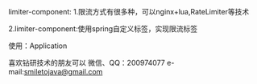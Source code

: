 limiter-component:
1.限流方式有很多种，可以nginx+lua,RateLimiter等技术

2.limiter-component:使用spring自定义标签，实现限流标签

使用：Application

喜欢钻研技术的朋友可以 微信、QQ：200974077
e-mail:smiletojava@gmail.com



